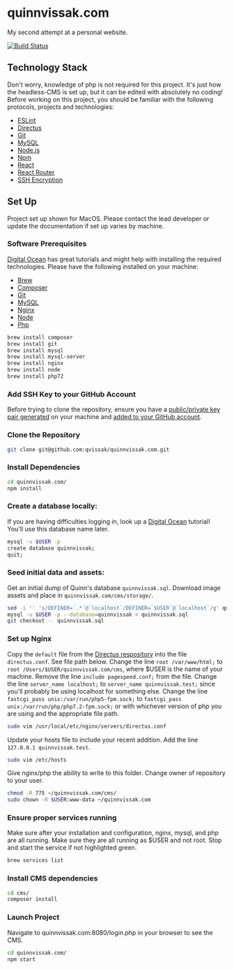 # quinnvissak.com
My second attempt at a personal website.

[![Build Status](https://travis-ci.org/qvissak/quinnvissak.com.svg?branch=master)](https://travis-ci.org/qvissak/quinnvissak.com)

## Technology Stack
Don't worry, knowledge of php is not required for this project. It's just how the headless-CMS is set up, but it can be edited with absolutely no coding! Before working on this project, you should be familiar with the following protocols, projects and technologies:
- [ESLint](https://eslint.org/)
- [Directus](https://docs.getdirectus.com/6.4.0/#What_is_Directus?)
- [Git](https://git-scm.com/)
- [MySQL](https://dev.mysql.com/doc/)
- [Node.js](https://nodejs.org/en/)
- [Npm](https://www.npmjs.com/)
- [React](https://reactjs.org/)
- [React Router](https://reacttraining.com/react-router/)
- [SSH Encryption](https://www.digitalocean.com/community/tutorials/understanding-the-ssh-encryption-and-connection-process/)

## Set Up
Project set up shown for MacOS. Please contact the lead developer or update the documentation if set up varies by machine.

### Software Prerequisites
[Digital Ocean](https://www.digitalocean.com/community/tutorials/how-to-install-linux-nginx-mysql-php-lemp-stack-in-ubuntu-16-04) has great tutorials and might help with installing the required technologies. Please have the following installed on your machine:
- [Brew](https://brew.sh/)
- [Composer](https://getcomposer.org/download/)
- [Git](https://git-scm.com/downloads)
- [MySQL](https://www.mysql.com/downloads/)
- [Nginx](https://www.nginx.com/resources/wiki/start/topics/tutorials/install/)
- [Node](https://nodejs.org/en/download/)
- [Php](http://php.net/manual/en/install.php)
```sh
brew install composer
brew install git
brew install mysql
brew install mysql-server
brew install nginx
brew install node
brew install php72
```

### Add SSH Key to your GitHub Account
Before trying to clone the repository, ensure you have a [public/private key pair generated](https://help.github.com/articles/generating-a-new-ssh-key-and-adding-it-to-the-ssh-agent/#platform-mac) on your machine and [added to your GitHub account](https://help.github.com/articles/adding-a-new-ssh-key-to-your-github-account/).

### Clone the Repository
```sh
git clone git@github.com:qvissak/quinnvissak.com.git
```

### Install Dependencies
```sh
cd quinnvissak.com/
npm install
```

### Create a database locally:
If you are having difficulties logging in, look up a [Digital Ocean](https://www.digitalocean.com/community/tutorials/how-to-create-a-new-user-and-grant-permissions-in-mysql) tutorial! You'll use this database name later.
```sh
mysql -u $USER -p
create database quinnvissak;
quit;
```

### Seed initial data and assets:
Get an initial dump of Quinn's database `quinnvissak.sql`.
Download image assets and place in `quinnvissak.com/cms/storage/`.
```sh
sed -i '' 's/DEFINER=`.*`@`localhost`/DEFINER=`$USER`@`localhost`/g' quinnvissak.sql
mysql -u $USER -p --database=quinnvissak < quinnvissak.sql
git checkout -- quinnvissak.sql
```

### Set up Nginx
Copy the `default` file from the [Directus respository](https://github.com/directus/directus-vagrant/tree/master/config/nginx) into the file `directus.conf`. See file path below.
Change the line `root /var/www/html;` to `root /Users/$USER/quinnvissak.com/cms`, where $USER is the name of your machine. Remove the line `include pagespeed.conf;` from the file.
Change the line `server_name localhost;` to `server_name quinnvissak.test;` since you'll probably be using localhost for something else.
Change the line `fastcgi_pass unix:/var/run/php5-fpm.sock;` to `fastcgi_pass unix:/var/run/php/php7.2-fpm.sock;` or with whichever version of php you are using and the appropriate file path.
```sh
sudo vim /usr/local/etc/nginx/servers/directus.conf
```
Update your hosts file to include your recent addition. Add the line `127.0.0.1 quinnvissak.test`.
```sh
sudo vim /etc/hosts
```
Give nginx/php the ability to write to this folder. Change owner of repository to your user.
```sh
chmod -R 775 ~/quinnvissak.com/cms/
sudo chown -R $USER:www-data ~/quinnvissak.com
```

### Ensure proper services running
Make sure after your installation and configuration, nginx, mysql, and php are all running. Make sure they are all running as $USER and not root. Stop and start the service if not highlighted green.
```sh
brew services list
```

### Install CMS dependencies
```sh
cd cms/
composer install
```

### Launch Project
Navigate to quinnvissak.com:8080/login.php in your browser to see the CMS.
```sh
cd quinnvissak.com/
npm start
```